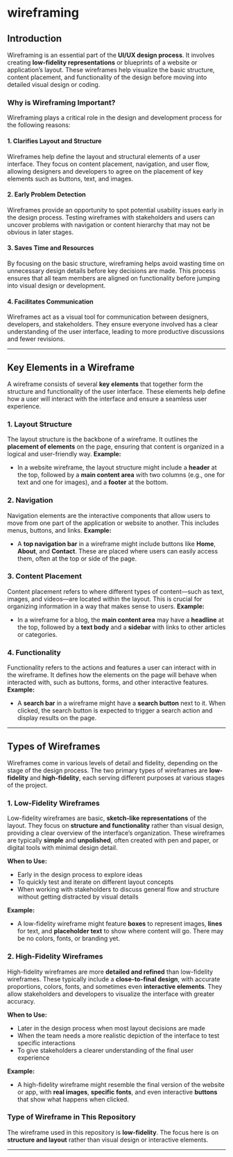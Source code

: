 # wireframing

## Introduction

Wireframing is an essential part of the **UI/UX design process**. It involves creating **low-fidelity representations** or blueprints of a website or application’s layout. These wireframes help visualize the basic structure, content placement, and functionality of the design before moving into detailed visual design or coding.

### Why is Wireframing Important?

Wireframing plays a critical role in the design and development process for the following reasons:

#### 1. **Clarifies Layout and Structure**
Wireframes help define the layout and structural elements of a user interface. They focus on content placement, navigation, and user flow, allowing designers and developers to agree on the placement of key elements such as buttons, text, and images.

#### 2. **Early Problem Detection**
Wireframes provide an opportunity to spot potential usability issues early in the design process. Testing wireframes with stakeholders and users can uncover problems with navigation or content hierarchy that may not be obvious in later stages.

#### 3. **Saves Time and Resources**
By focusing on the basic structure, wireframing helps avoid wasting time on unnecessary design details before key decisions are made. This process ensures that all team members are aligned on functionality before jumping into visual design or development.

#### 4. **Facilitates Communication**
Wireframes act as a visual tool for communication between designers, developers, and stakeholders. They ensure everyone involved has a clear understanding of the user interface, leading to more productive discussions and fewer revisions.

---

## Key Elements in a Wireframe

A wireframe consists of several **key elements** that together form the structure and functionality of the user interface. These elements help define how a user will interact with the interface and ensure a seamless user experience.

### 1. **Layout Structure**
The layout structure is the backbone of a wireframe. It outlines the **placement of elements** on the page, ensuring that content is organized in a logical and user-friendly way.
**Example:**
- In a website wireframe, the layout structure might include a **header** at the top, followed by a **main content area** with two columns (e.g., one for text and one for images), and a **footer** at the bottom.

### 2. **Navigation**
Navigation elements are the interactive components that allow users to move from one part of the application or website to another. This includes menus, buttons, and links.
**Example:**
- A **top navigation bar** in a wireframe might include buttons like **Home**, **About**, and **Contact**. These are placed where users can easily access them, often at the top or side of the page.

### 3. **Content Placement**
Content placement refers to where different types of content—such as text, images, and videos—are located within the layout. This is crucial for organizing information in a way that makes sense to users.
**Example:**
- In a wireframe for a blog, the **main content area** may have a **headline** at the top, followed by a **text body** and a **sidebar** with links to other articles or categories.

### 4. **Functionality**
Functionality refers to the actions and features a user can interact with in the wireframe. It defines how the elements on the page will behave when interacted with, such as buttons, forms, and other interactive features.
**Example:**
- A **search bar** in a wireframe might have a **search button** next to it. When clicked, the search button is expected to trigger a search action and display results on the page.

---

## Types of Wireframes

Wireframes come in various levels of detail and fidelity, depending on the stage of the design process. The two primary types of wireframes are **low-fidelity** and **high-fidelity**, each serving different purposes at various stages of the project.

### 1. **Low-Fidelity Wireframes**
Low-fidelity wireframes are basic, **sketch-like representations** of the layout. They focus on **structure and functionality** rather than visual design, providing a clear overview of the interface’s organization. These wireframes are typically **simple** and **unpolished**, often created with pen and paper, or digital tools with minimal design detail.

**When to Use:**
- Early in the design process to explore ideas
- To quickly test and iterate on different layout concepts
- When working with stakeholders to discuss general flow and structure without getting distracted by visual details

**Example:**
- A low-fidelity wireframe might feature **boxes** to represent images, **lines** for text, and **placeholder text** to show where content will go. There may be no colors, fonts, or branding yet.

### 2. **High-Fidelity Wireframes**
High-fidelity wireframes are more **detailed and refined** than low-fidelity wireframes. These typically include a **close-to-final design**, with accurate proportions, colors, fonts, and sometimes even **interactive elements**. They allow stakeholders and developers to visualize the interface with greater accuracy.

**When to Use:**
- Later in the design process when most layout decisions are made
- When the team needs a more realistic depiction of the interface to test specific interactions
- To give stakeholders a clearer understanding of the final user experience

**Example:**
- A high-fidelity wireframe might resemble the final version of the website or app, with **real images**, **specific fonts**, and even interactive **buttons** that show what happens when clicked.

### Type of Wireframe in This Repository

The wireframe used in this repository is **low-fidelity**. The focus here is on **structure and layout** rather than visual design or interactive elements. 

---
